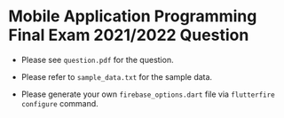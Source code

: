 # Mobile Application Programming Final Exam 2021/2022 Question

- Please see `question.pdf` for the question.

- Please refer to `sample_data.txt` for the sample data.

- Please generate your own `firebase_options.dart` file via `flutterfire configure` command.